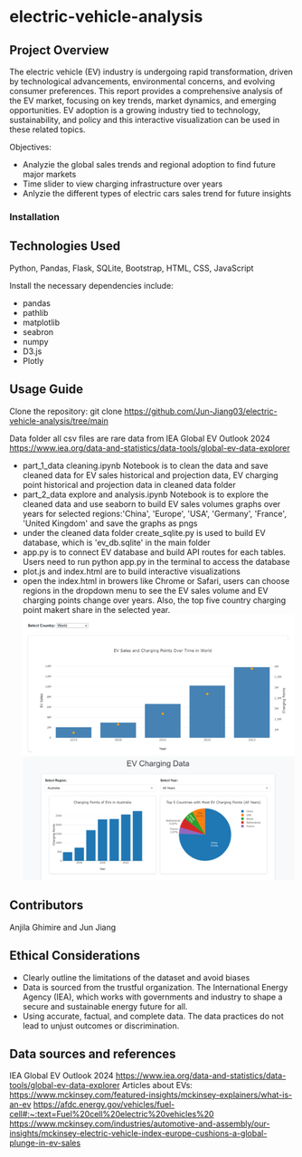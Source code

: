 # electric-vehicle-analysis
## Project Overview
The electric vehicle (EV) industry is undergoing rapid transformation, driven by technological advancements, environmental concerns, and evolving consumer preferences. This report provides a comprehensive analysis of the EV market, focusing on key trends, market dynamics, and emerging opportunities. EV adoption is a growing industry tied to technology, sustainability, and policy and this interactive visualization can be used in these related topics.

Objectives:
- Analyzie the global sales trends and regional adoption to find future major markets 
- Time slider to view charging infrastructure over years
- Anlyzie the different types of electric cars sales trend for future insights

### Installation
## Technologies Used
Python, Pandas, Flask, SQLite, Bootstrap, HTML, CSS, JavaScript

Install the necessary dependencies include:
- pandas
- pathlib
- matplotlib
- seabron
- numpy
- D3.js
- Plotly


## Usage Guide
Clone the repository:
git clone https://github.com/Jun-Jiang03/electric-vehicle-analysis/tree/main

Data folder all csv files are rare data from IEA Global EV Outlook 2024 https://www.iea.org/data-and-statistics/data-tools/global-ev-data-explorer

- part_1_data cleaning.ipynb Notebook is to clean the data and save cleaned data for EV sales historical and projection data, EV charging point historical and projection data in cleaned data folder
- part_2_data explore and analysis.ipynb Notebook is to explore the cleaned data and use seaborn to build EV sales volumes graphs over years for selected regions:'China', 'Europe', 'USA', 'Germany', 'France', 'United Kingdom' and save the graphs as pngs
- under the cleaned data folder create_sqlite.py is used to build EV database, which is 'ev_db.sqlite' in the main folder
- app.py is to connect EV database and build API routes for each tables. Users need to run python app.py in the terminal to access the database
- plot.js and index.html are to build interactive visualizations
- open the index.html in browers like Chrome or Safari, users can choose regions in the dropdown menu to see the EV sales volume and EV charging points change over years. Also, the top five country charging point makert share in the selected year.
![alt text](image-1.png)
![alt text](image.png) 

## Contributors
Anjila Ghimire and Jun Jiang


## Ethical Considerations
- Clearly outline the limitations of the dataset and avoid biases
- Data is sourced from the trustful organization. The International Energy Agency (IEA), which works with governments and industry to shape a secure and sustainable energy future for all.
- Using accurate, factual, and complete data. The data practices do not lead to unjust outcomes or discrimination.

## Data sources and references
IEA Global EV Outlook 2024 https://www.iea.org/data-and-statistics/data-tools/global-ev-data-explorer
Articles about EVs:
https://www.mckinsey.com/featured-insights/mckinsey-explainers/what-is-an-ev
https://afdc.energy.gov/vehicles/fuel-cell#:~:text=Fuel%20cell%20electric%20vehicles%20
https://www.mckinsey.com/industries/automotive-and-assembly/our-insights/mckinsey-electric-vehicle-index-europe-cushions-a-global-plunge-in-ev-sales






